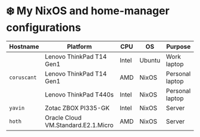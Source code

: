 # :snowflake: My NixOS and home-manager configurations

| Hostname               | Platform                                         | CPU        | OS           |  Purpose        |
| ---------------------- | ------------------------------------------------ | ---------- | ------------ |-----------------|
|                        | Lenovo ThinkPad T14 Gen1                         | Intel      | Ubuntu       | Work laptop     |
| `coruscant`            | Lenovo ThinkPad T14 Gen1                         | AMD        | NixOS        | Personal laptop |
|                        | Lenovo ThinkPad T440s                            | Intel      | NixOS        | Personal laptop |
| `yavin`                | Zotac ZBOX PI335-GK                              | Intel      | NixOS        | Server          |
| `hoth`                 | Oracle Cloud VM.Standard.E2.1.Micro	            | AMD        | NixOS        | Server          |

